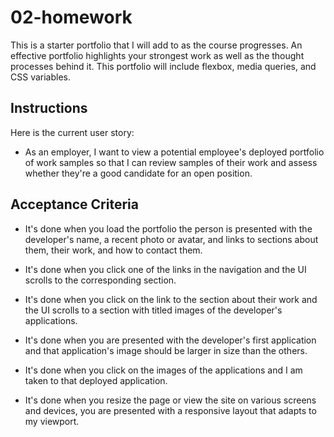 # 02-homework

This is a starter portfolio that I will add to as the course progresses. 
An effective portfolio highlights your strongest work as well as the thought processes behind it. This portfolio will include flexbox, media queries, and CSS variables.

## Instructions

Here is the current user story: 

* As an employer, I want to view a potential employee's deployed portfolio of work samples so that I can review samples of their work and assess whether they're a good candidate for an open position.

## Acceptance Criteria

* It's done when you load the portfolio the person is presented with the developer's name, a recent photo or avatar, and links to sections about them, their work, and how to contact them.

* It's done when you click one of the links in the navigation and the UI scrolls to the corresponding section.

* It's done when you click on the link to the section about their work and the UI scrolls to a section with titled images of the developer's applications.

* It's done when you are presented with the developer's first application and that application's image should be larger in size than the others.

* It's done when you click on the images of the applications and I am taken to that deployed application.

* It's done when you resize the page or view the site on various screens and devices, you are presented with a responsive layout that adapts to my viewport.

